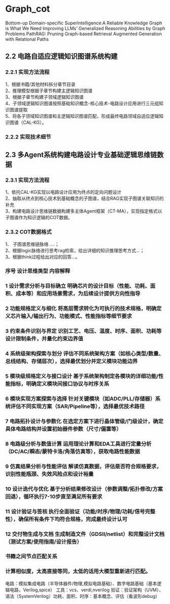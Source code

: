 # Graph_cot
Bottom-up Domain-specific Superintelligence:A Reliable Knowledge Graph is What We Need
Improving LLMs’ Generalized Reasoning Abilities by Graph Problems
PathRAG: Pruning Graph-based Retrieval Augmented Generation with
Relational Paths
## 2.2 电路自适应逻辑知识图谱系统构建
### 2.2.1 实现方法流程
1、根据书籍/其他材料拆分章节目录  
2、推理模型根据子章节构建主逻辑知识图谱  
3、根据子章节构建子领域逻辑知识图谱  
4、子领域逻辑知识图谱按照基础知识概念-核心技术-电路设计应用进行三元组知识图谱提取  
5、将各子领域知识图谱和主逻辑知识图谱匹配，形成最终电路领域自适应逻辑知识图谱（CAL-KG）。  

### 2.2.2 实现技术细节

## 2.3 多Agent系统构建电路设计专业基础逻辑思维链数据
### 2.3.1 实现方法流程
1、依托CAL-KG实现以电路设计应用为终点的定向问题设计  
2、抽取从终点到核心技术到基础概念的子图谱，结合RAG实现子图谱关联知识的补充  
3、构建电路设计思维链数据构建多主体Agent框架（CT-MA），实现指定格式以子图谱作为知识逻辑的COT数据。  

### 2.3.2 COT数据格式
1、 子图谱思维链脉络<logic> ....<logic>；  
2、根据logic脉络进行思考rag检索，给出详细的知识推理思考方式<think>...<think>；  
3、根据think过程给出对应的回答<answer>...<answer>。

### 序号	设计思维类型	内容解释
### 1	设计需求分析与目标确立	明确芯片的设计目标（性能、功耗、面积、成本等）和应用场景需求，为后续设计提供方向性指导
### 2	功能规格定义与细化	将高层需求转化为可执行的技术规格，明确定义芯片输入/输出行为、功能模式、性能指标等细节要求
### 3	约束条件识别与界定	识别工艺、电压、温度、时序、面积、功耗等设计限制条件，并量化约束边界值
### 4	系统级架构探索与划分	评估不同系统架构方案（如核心类型/数量、总线结构、存储层次），选择最优划分并定义模块功能边界
### 5	模块级规格定义与接口设计	基于系统架构制定各模块的详细功能/性能指标，明确定义模块间接口协议与时序关系
### 6	模块实现方案探索与选择	针对关键模块（如ADC/PLL/存储器）系统评估不同实现方案（SAR/Pipeline等），选择最优技术路径
### 7	电路拓扑设计与参数化	在选定方案下进行晶体管级/门级设计，确定具体电路结构并设置初始器件参数（尺寸/偏置等）
### 8	电路级分析与数值计算	运用理论计算和EDA工具进行定量分析（DC/AC/瞬态/蒙特卡洛/角落仿真等），获取电路性能数据
### 9	仿真结果分析与性能评估	解读仿真数据，评估是否符合规格要求，识别性能瓶颈、失效风险点和设计裕量
### 10	设计迭代与优化	基于分析结果修改设计（参数调整/拓扑修改/方案回退），循环执行7-10步直至满足所有要求
### 11	设计验证与签核	执行全面验证（功能/时序/物理/功耗/信号完整性），确保所有条件下均符合规格，完成最终设计认可
### 12	交付物生成与文档	生成制造文件（GDSII/netlist）和完整设计文档（测试方案/使用指南/设计报告）
### 书籍之间节点匹配关系
### 计算相似度，太高直接等同，太低的话用大模型重新进行匹配。
电路：模拟集成电路（半导体器件/物理,模拟电路基础）、数字电路基础（基本逻辑电路，Verilog,spice）  工具：vcs、verdi,nverilog  验证：验证架构（UVM）、语法（SystemVerilog）功耗、面积、时序：基本概念、评估（看波形debug）
